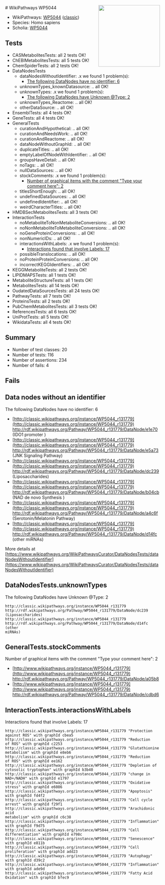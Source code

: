 <img style="float: right; width: 200px" src="https://upload.wikimedia.org/wikipedia/commons/thumb/8/83/Wplogo_with_text_500.png/640px-Wplogo_with_text_500.png" />
# WikiPathways WP5044

* WikiPathways: [WP5044](https://wikipathways.org/pathways/WP5044) ([classic](https://classic.wikipathways.org/instance/WP5044))
* Species: Homo sapiens
* Scholia: [WP5044](https://scholia.toolforge.org/wikipathways/WP5044)
## Tests
* CASMetabolitesTests: all 2 tests OK!
* ChEBIMetabolitesTests: all 5 tests OK!
* ChemSpiderTests: all 2 tests OK!
* DataNodesTests
    * dataNodesWithoutIdentifier: .x we found 1 problem(s):
        * [The following DataNodes have no identifier: 6](#d2d32fa5)
    * unknownTypes_knownDatasource: .. all OK!
    * unknownTypes: .x we found 1 problem(s):
        * [The following DataNodes have Unknown @Type: 2](#839973e0)
    * unknownTypes_Reactome: .. all OK!
    * otherDataSource: .. all OK!
* EnsemblTests: all 4 tests OK!
* GeneTests: all 4 tests OK!
* GeneralTests
    * curationAndHypothetical: .. all OK!
    * curationAndNeedsWork: .. all OK!
    * curationAndReactome: .. all OK!
    * dataNodeWithoutGraphId: .. all OK!
    * duplicateTitles: .. all OK!
    * emptyLabelOfNodeWithIdentifier: .. all OK!
    * groupsHaveDetail: .. all OK!
    * noTags: .. all OK!
    * nullDataSources: .. all OK!
    * stockComments: .x we found 1 problem(s):
        * [Number of graphical items with the comment "Type your comment here": 2](#6f4bfb2a)
    * titlesShortEnough: .. all OK!
    * undefinedDataSources: .. all OK!
    * undefinedIdentifier: .. all OK!
    * weirdCharacterTitles: .. all OK!
* HMDBSecMetabolitesTests: all 3 tests OK!
* InteractionTests
    * noMetaboliteToNonMetaboliteConversions: .. all OK!
    * noNonMetaboliteToMetaboliteConversions: .. all OK!
    * noGeneProteinConversions: .. all OK!
    * nonNumericIDs: .. all OK!
    * interactionsWithLabels: .x we found 1 problem(s):
        * [Interactions found that involve Labels: 17](#fe97a8bf)
    * possibleTranslocations: .. all OK!
    * noProteinProteinConversions: .. all OK!
    * incorrectKEGGIdentifiers: .. all OK!
* KEGGMetaboliteTests: all 2 tests OK!
* LIPIDMAPSTests: all 1 tests OK!
* MetaboliteStructureTests: all 1 tests OK!
* MetabolitesTests: all 14 tests OK!
* OudatedDataSourcesTests: all 24 tests OK!
* PathwayTests: all 7 tests OK!
* ProteinsTests: all 2 tests OK!
* PubChemMetabolitesTests: all 3 tests OK!
* ReferencesTests: all 6 tests OK!
* UniProtTests: all 5 tests OK!
* WikidataTests: all 4 tests OK!


## Summary

* Number of test classes: 20
* Number of tests: 116
* Number of assertions: 234
* Number of fails: 4

## Fails

<a name="d2d32fa5" />

## Data nodes without an identifier

The following DataNodes have no identifier: 6

* [http://classic.wikipathways.org/instance/WP5044_r131779](http://classic.wikipathways.org/instance/WP5044_r131779) http://rdf.wikipathways.org/Pathway/WP5044_r131779/DataNode/e1e70 (IDO1 promoter
)
* [http://classic.wikipathways.org/instance/WP5044_r131779](http://classic.wikipathways.org/instance/WP5044_r131779) http://rdf.wikipathways.org/Pathway/WP5044_r131779/DataNode/e5a73 (JNK Signaling
Pathway)
* [http://classic.wikipathways.org/instance/WP5044_r131779](http://classic.wikipathways.org/instance/WP5044_r131779) http://rdf.wikipathways.org/Pathway/WP5044_r131779/DataNode/dc239 (Liposaccharides)
* [http://classic.wikipathways.org/instance/WP5044_r131779](http://classic.wikipathways.org/instance/WP5044_r131779) http://rdf.wikipathways.org/Pathway/WP5044_r131779/DataNode/b04cb (NAD de novo
Synthesis
)
* [http://classic.wikipathways.org/instance/WP5044_r131779](http://classic.wikipathways.org/instance/WP5044_r131779) http://rdf.wikipathways.org/Pathway/WP5044_r131779/DataNode/a4c6f (Serotonin/Melatonin
Pathway)
* [http://classic.wikipathways.org/instance/WP5044_r131779](http://classic.wikipathways.org/instance/WP5044_r131779) http://rdf.wikipathways.org/Pathway/WP5044_r131779/DataNode/d14fc (other 
miRNAs)


More details at [https://www.wikipathways.org/WikiPathwaysCurator/DataNodesTests/dataNodesWithoutIdentifier](https://www.wikipathways.org/WikiPathwaysCurator/DataNodesTests/dataNodesWithoutIdentifier)

<a name="839973e0" />

## DataNodesTests.unknownTypes

The following DataNodes have Unknown @Type: 2
```
http://classic.wikipathways.org/instance/WP5044_r131779 http://rdf.wikipathways.org/Pathway/WP5044_r131779/DataNode/dc239 (Liposaccharides)
http://classic.wikipathways.org/instance/WP5044_r131779 http://rdf.wikipathways.org/Pathway/WP5044_r131779/DataNode/d14fc (other 
miRNAs)
```

<a name="6f4bfb2a" />

## GeneralTests.stockComments

Number of graphical items with the comment "Type your comment here": 2

* [http://www.wikipathways.org/instance/WP5044_r131779](http://www.wikipathways.org/instance/WP5044_r131779) http://rdf.wikipathways.org/Pathway/WP5044_r131779/DataNode/a05b8
* [http://www.wikipathways.org/instance/WP5044_r131779](http://www.wikipathways.org/instance/WP5044_r131779) http://rdf.wikipathways.org/Pathway/WP5044_r131779/DataNode/cdbd6


<a name="fe97a8bf" />

## InteractionTests.interactionsWithLabels

Interactions found that involve Labels: 17
```
http://classic.wikipathways.org/instance/WP5044_r131779 "Protection
against ROS" with graphId cbea5
http://classic.wikipathways.org/instance/WP5044_r131779 "Reduction 
of ROS" with graphId c2253
http://classic.wikipathways.org/instance/WP5044_r131779 "Glutathionine
metabolism" with graphId e8eb6
http://classic.wikipathways.org/instance/WP5044_r131779 "Reduction 
of ROS" with graphId ee162
http://classic.wikipathways.org/instance/WP5044_r131779 "Depletion of 
cytosolic tryptophan" with graphId b3b40
http://classic.wikipathways.org/instance/WP5044_r131779 "change in 
NAD+/NADH" with graphId e1797
http://classic.wikipathways.org/instance/WP5044_r131779 "Oxidative stress" with graphId e6086
http://classic.wikipathways.org/instance/WP5044_r131779 "Apoptosis" with graphId fd4f2
http://classic.wikipathways.org/instance/WP5044_r131779 "Cell cycle arrest" with graphId f29f1
http://classic.wikipathways.org/instance/WP5044_r131779 "Arachidonic acid
metabolism" with graphId c6c38
http://classic.wikipathways.org/instance/WP5044_r131779 "Inflammation" with graphId f9d75
http://classic.wikipathways.org/instance/WP5044_r131779 "Cell differentiation" with graphId e798c
http://classic.wikipathways.org/instance/WP5044_r131779 "Senescence" with graphId e811b
http://classic.wikipathways.org/instance/WP5044_r131779 "Cell proliferation" with graphId add23
http://classic.wikipathways.org/instance/WP5044_r131779 "Autophagy" with graphId d39c2
http://classic.wikipathways.org/instance/WP5044_r131779 "Inflammation" with graphId ade9d
http://classic.wikipathways.org/instance/WP5044_r131779 "Fatty Acid
Oxidation" with graphId bfec9
```

